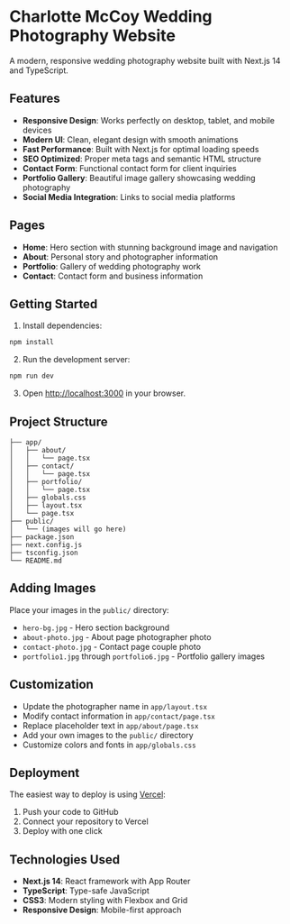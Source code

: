 # Charlotte McCoy Wedding Photography Website

A modern, responsive wedding photography website built with Next.js 14 and TypeScript.

## Features

- **Responsive Design**: Works perfectly on desktop, tablet, and mobile devices
- **Modern UI**: Clean, elegant design with smooth animations
- **Fast Performance**: Built with Next.js for optimal loading speeds
- **SEO Optimized**: Proper meta tags and semantic HTML structure
- **Contact Form**: Functional contact form for client inquiries
- **Portfolio Gallery**: Beautiful image gallery showcasing wedding photography
- **Social Media Integration**: Links to social media platforms

## Pages

- **Home**: Hero section with stunning background image and navigation
- **About**: Personal story and photographer information
- **Portfolio**: Gallery of wedding photography work
- **Contact**: Contact form and business information

## Getting Started

1. Install dependencies:
```bash
npm install
```

2. Run the development server:
```bash
npm run dev
```

3. Open [http://localhost:3000](http://localhost:3000) in your browser.

## Project Structure

```
├── app/
│   ├── about/
│   │   └── page.tsx
│   ├── contact/
│   │   └── page.tsx
│   ├── portfolio/
│   │   └── page.tsx
│   ├── globals.css
│   ├── layout.tsx
│   └── page.tsx
├── public/
│   └── (images will go here)
├── package.json
├── next.config.js
├── tsconfig.json
└── README.md
```

## Adding Images

Place your images in the `public/` directory:
- `hero-bg.jpg` - Hero section background
- `about-photo.jpg` - About page photographer photo
- `contact-photo.jpg` - Contact page couple photo
- `portfolio1.jpg` through `portfolio6.jpg` - Portfolio gallery images

## Customization

- Update the photographer name in `app/layout.tsx`
- Modify contact information in `app/contact/page.tsx`
- Replace placeholder text in `app/about/page.tsx`
- Add your own images to the `public/` directory
- Customize colors and fonts in `app/globals.css`

## Deployment

The easiest way to deploy is using [Vercel](https://vercel.com):

1. Push your code to GitHub
2. Connect your repository to Vercel
3. Deploy with one click

## Technologies Used

- **Next.js 14**: React framework with App Router
- **TypeScript**: Type-safe JavaScript
- **CSS3**: Modern styling with Flexbox and Grid
- **Responsive Design**: Mobile-first approach
